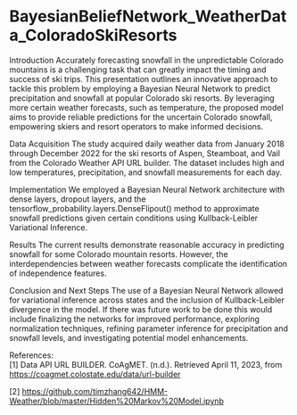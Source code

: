 # BayesianBeliefNetwork_WeatherData_ColoradoSkiResorts
Introduction
Accurately forecasting snowfall in the unpredictable Colorado mountains is a challenging task that can greatly impact the timing and success of ski trips. This presentation outlines an innovative approach to tackle this problem by employing a Bayesian Neural Network to predict precipitation and snowfall at popular Colorado ski resorts. By leveraging more certain weather forecasts, such as temperature, the proposed model aims to provide reliable predictions for the uncertain Colorado snowfall, empowering skiers and resort operators to make informed decisions.

Data Acquisition
The study acquired daily weather data from January 2018 through December 2022 for the ski resorts of Aspen, Steamboat, and Vail from the Colorado Weather API URL builder. The dataset includes high and low temperatures, precipitation, and snowfall measurements for each day.

Implementation
We employed a Bayesian Neural Network architecture with dense layers, dropout layers, and the tensorflow_probability.layers.DenseFlipout() method to approximate snowfall predictions given certain conditions using Kullback-Leibler Variational Inference.

Results
The current results demonstrate reasonable accuracy in predicting snowfall for some Colorado mountain resorts. However, the interdependencies between weather forecasts complicate the identification of independence features.

Conclusion and Next Steps
The use of a Bayesian Neural Network allowed for variational inference across states and the inclusion of Kullback-Leibler divergence in the model. If there was future work to be done this would include finalizing the networks for improved performance, exploring normalization techniques, refining parameter inference for precipitation and snowfall levels, and investigating potential model enhancements.


References: <br>
[1] Data API URL BUILDER. CoAgMET. (n.d.). Retrieved April 11, 2023, from
https://coagmet.colostate.edu/data/url-builder

[2] https://github.com/timzhang642/HMM-Weather/blob/master/Hidden%20Markov%20Model.ipynb
